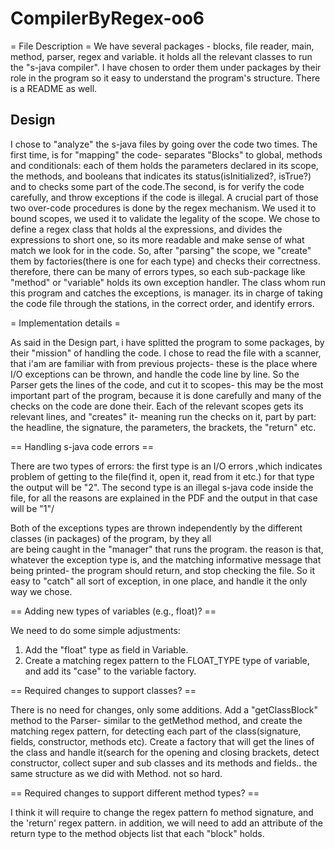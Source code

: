 # CompilerByRegex-oo6

= File Description =
We have several packages - blocks, file reader, main, method, parser, regex and variable.
it holds all the relevant classes to run the "s-java compiler".
I have chosen to order them under packages by their role in the program so it easy to understand the program's structure.
There is a README as well.

##          Design          ##

I chose to "analyze" the s-java files by going over the code two times. The first time, is for "mapping" the code-
separates "Blocks" to global, methods and conditionals: each of them holds the parameters declared in its scope, the
methods, and booleans that indicates its status(isInitialized?, isTrue?) and to checks some part of the code.The second,
is for verify the code carefully, and throw exceptions if the code is illegal.
A crucial part of those two over-code procedures is done by the regex mechanism. We used it to bound scopes, we used it
to validate the legality of the scope. We chose to define a regex class that holds al the expressions, and divides the
expressions to short one, so its more readable and make sense of what match we look for in the code.
So, after "parsing" the scope, we "create" them by factories(there is one for each type) and checks their correctness.
therefore, there can be many of errors types, so each sub-package like "method" or "variable" holds its own exception
handler.
The class whom run this program and catches the exceptions, is manager. its in charge of taking the code file through
the stations, in the correct order, and identify errors.


=   Implementation details   =

As said in the Design part, i have splitted the program to some packages, by their "mission" of handling the code. I chose to
read the file with a scanner, that i'am are familiar with from previous projects- these is the place where I/O exceptions
can be thrown, and handle the code line by line.
So the Parser gets the lines of the code, and cut it to scopes- this may be the most important part of the program,
because it is done carefully and many of the checks on the code are done their. Each of the relevant scopes gets its
relevant lines, and "creates" it- meaning run the checks on it, part by part: the headline, the signature, the
parameters, the brackets, the "return" etc.




==  Handling s-java code errors ==

There are two types of errors: the first type is an I/O errors ,which indicates problem of getting to the file(find it,
open it, read from it etc.) for that type the output will be "2". The second type is an illegal s-java code inside the
file, for all the reasons are explained in the PDF and the output in that case will be "1"/

Both of the exceptions types are thrown independently by the different classes (in packages) of the program, by they all\
are being caught in the "manager"  that runs the program. the reason is that, whatever the exception type is, and the
matching informative message that being printed- the program should return, and stop checking the file. So it easy to
"catch" all sort of exception, in one place, and handle it the only way we chose.



== Adding new types of variables (e.g., float)? ==


We need to do some simple adjustments:

1. Add the "float" type as field in Variable.
2. Create a matching regex pattern to the FLOAT_TYPE type of variable, and add its "case" to the variable factory.


==  Required changes to support classes?  ==


There is no need for changes, only some additions.
Add a "getClassBlock" method to the Parser-  similar to the getMethod method, and create the matching regex pattern, for
detecting each part of the class(signature, fields, constructor, methods etc).
Create a factory that will get the lines of the class and handle it(search for the opening and closing brackets, detect
constructor,  collect super and sub classes and its methods and fields.. the same structure as we did with Method.
not so hard.



== Required changes to support different method types? ==


I think it will require to change the regex pattern fo method signature, and the 'return' regex pattern.
in addition, we will need to add an attribute of the return type to the method objects list that each "block" holds.
